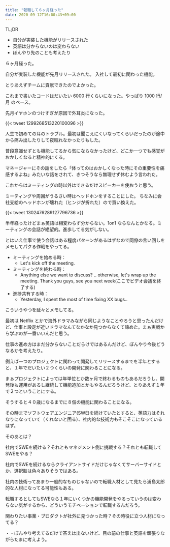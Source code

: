 ```yaml
---
title: "転職して６ヶ月経った"
date: 2020-09-12T16:00:43+09:00
---
```


TL;DR
* 自分が実装した機能がリリースされた
* 英語は分からないのは変わらない
* ぼんやり先のことも考えたり

６ヶ月経った。

自分が実装した機能が先月リリースされた。
入社して最初に関わった機能。

とりあえずチームに貢献できたのでよかった。

これまで書いたコードはだいたい 6000 行くらいになった。やっぱり 1000 行/月 のペース。

先月イヤホンのつけすぎが原因で外耳炎になった。

{{< tweet 1299268513220100096 >}}

人生で初めての耳のトラブル。最初は聞こえにくいなってくらいだったのが途中から痛み出したりして夜眠れなかったりもした。

普段意識せずとも機能してるから気にならなかったけど、どこか一つでも感覚がおかしくなると精神的にくる。

マネージャーにその話をしたら「体ってのはおかしくなった時にその重要性を痛感するよね」みたいな話をされて、きつそうなら無理せず休むよう言われた。


これからはミーティングの時以外はできるだけスピーカーを使おうと思う。

ミーティングや周囲がうるさい時はヘッドホンをすることにした。
ちなみに会社支給のヘッドホンが壊れた（ヒンジが折れた）ので買い換えた。

{{< tweet 1302476289127796736 >}}

半年経ったけどまぁ英語は相変わらず分からない。1on1 ならなんとかなる。ミーティングの会話が絶望的。進歩してる気がしない。

とはいえ仕事で使う会話はある程度パターンがあるはずなので同僚の言い回しをメモしてパクる作戦をやってる。

* ミーティングを始める時：
  * Let's kick off the meeting.
* ミーティングを終わる時：
  * Anything else we want to discuss? .. otherwise, let's wrap up the meeting. Thank you guys, see you next week(ここでビデオ会議を終了する)
* 進捗共有する時：
  * Yesterday, I spent the most of time fixing XX bugs..

こういうやつを延々とメモしてる。

最初は Netflix とかで海外ドラマみながら同じようなことやろうと思ったんだけど、仕事と設定が近いドラマなんてなかなか見つからなくて諦めた。まぁ実戦から学ぶのが一番いいんだと思う。


仕事の進め方はまだ分からないことだらけではあるんだけど、ぼんやり今後どうなるかを考えたり。

例えば一つのプロジェクトに関わって開発してリリースするまでを半年とすると、１年でだいたい２つくらいの開発に関わることになる。

まぁプロジェクトによっては年単位とか数ヶ月で終わるものもあるだろうし、開発後も運用があるし継続して機能追加とかもやるんだろうけど、とりあえず１年で２つということにする。

そうすると４０歳になるまでに８個の機能に関わることになる。  

その時までソフトウェアエンジニア(SWE)を続けていたとすると、英語力はそれなりになっていて（くれないと困る）、社内的な技術力もそこそこになっているはず。


そのあとは？

社内でSWEを続ける？それともマネジメント側に挑戦する？それとも転職してSWEをやる？

社内でSWEを続けるならクライアントサイドだけじゃなくてサーバーサイドとか、選択肢は色々ありそうではある。

社内の技術ってあまり一般的なものじゃないので転職人材として見たら浦島太郎的な人材になってる可能性もある。

転職するとしてもSWEなら１年にいくつかの機能開発をやるっていうのは変わらない気がするから、どういうモチベーションで転職するんだろう。

関わりたい事業・プロダクトが社外に見つかった時？その時役に立つ人材になってる？

・・ぼんやり考えてるだけで答えは出ないけど、目の前の仕事と英語を頑張りながらたまに考えよう。
